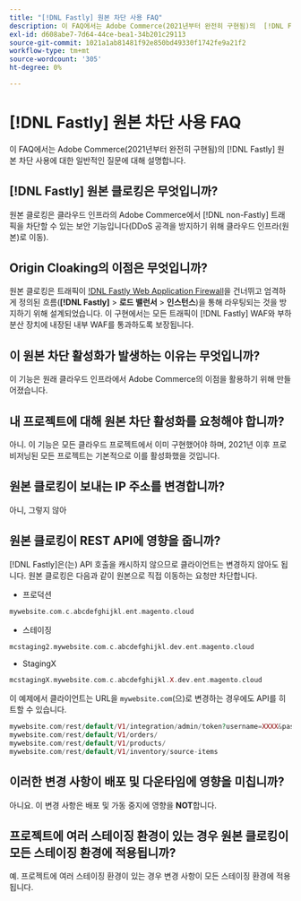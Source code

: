 ```yaml
---
title: "[!DNL Fastly] 원본 차단 사용 FAQ"
description: 이 FAQ에서는 Adobe Commerce(2021년부터 완전히 구현됨)의  [!DNL Fastly] 원본 차단 활성화에 대한 일반적인 질문에 대해 설명합니다.
exl-id: d608abe7-7d64-44ce-bea1-34b201c29113
source-git-commit: 1021a1ab81481f92e850bd49330f1742fe9a21f2
workflow-type: tm+mt
source-wordcount: '305'
ht-degree: 0%

---
```


# [!DNL Fastly] 원본 차단 사용 FAQ

이 FAQ에서는 Adobe Commerce(2021년부터 완전히 구현됨)의 [!DNL Fastly] 원본 차단 사용에 대한 일반적인 질문에 대해 설명합니다.

## [!DNL Fastly] 원본 클로킹은 무엇입니까?

원본 클로킹은 클라우드 인프라의 Adobe Commerce에서 [!DNL non-Fastly] 트래픽을 차단할 수 있는 보안 기능입니다(DDoS 공격을 방지하기 위해 클라우드 인프라(원본)로 이동).

## Origin Cloaking의 이점은 무엇입니까?

원본 클로킹은 트래픽이 [!DNL Fastly Web Application Firewall](WAF)을 건너뛰고 엄격하게 정의된 흐름(**[!DNL Fastly]** > **로드 밸런서** > **인스턴스**)을 통해 라우팅되는 것을 방지하기 위해 설계되었습니다. 이 구현에서는 모든 트래픽이 [!DNL Fastly] WAF와 부하 분산 장치에 내장된 내부 WAF를 통과하도록 보장됩니다.

## 이 원본 차단 활성화가 발생하는 이유는 무엇입니까?

이 기능은 원래 클라우드 인프라에서 Adobe Commerce의 이점을 활용하기 위해 만들어졌습니다.

## 내 프로젝트에 대해 원본 차단 활성화를 요청해야 합니까?

아니. 이 기능은 모든 클라우드 프로젝트에서 이미 구현했어야 하며, 2021년 이후 프로비저닝된 모든 프로젝트는 기본적으로 이를 활성화했을 것입니다.

## 원본 클로킹이 보내는 IP 주소를 변경합니까?

아니, 그렇지 않아

## 원본 클로킹이 REST API에 영향을 줍니까?

[!DNL Fastly]은(는) API 호출을 캐시하지 않으므로 클라이언트는 변경하지 않아도 됩니다. 원본 클로킹은 다음과 같이 원본으로 직접 이동하는 요청만 차단합니다.

* 프로덕션

```php
mywebsite.com.c.abcdefghijkl.ent.magento.cloud
```

* 스테이징

```php
mcstaging2.mywebsite.com.c.abcdefghijkl.dev.ent.magento.cloud
```

* StagingX

```php
mcstagingX.mywebsite.com.c.abcdefghijkl.X.dev.ent.magento.cloud
```

이 예제에서 클라이언트는 URL을 ``mywebsite.com``(으)로 변경하는 경우에도 API를 히트할 수 있습니다.

```php
mywebsite.com/rest/default/V1/integration/admin/token?username=XXXX&password=XXXXX;
mywebsite.com/rest/default/V1/orders/
mywebsite.com/rest/default/V1/products/
mywebsite.com/rest/default/V1/inventory/source-items
```

## 이러한 변경 사항이 배포 및 다운타임에 영향을 미칩니까?

아니요. 이 변경 사항은 배포 및 가동 중지에 영향을 **NOT**&#x200B;합니다.

## 프로젝트에 여러 스테이징 환경이 있는 경우 원본 클로킹이 모든 스테이징 환경에 적용됩니까?

예. 프로젝트에 여러 스테이징 환경이 있는 경우 변경 사항이 모든 스테이징 환경에 적용됩니다.
